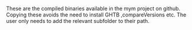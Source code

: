 These are the compiled binaries available in the mym project on github. 
Copying these avoids the need to install GHTB ,compareVersions etc. 
The user only needs to add the relevant subfolder to their path.